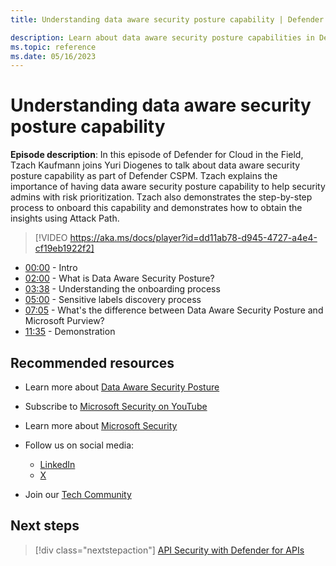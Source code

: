 ```yaml
---
title: Understanding data aware security posture capability | Defender for Cloud in the field

description: Learn about data aware security posture capabilities in Defender CSPM
ms.topic: reference
ms.date: 05/16/2023
---
```


# Understanding data aware security posture capability

**Episode description**: In this episode of Defender for Cloud in the Field, Tzach Kaufmann joins Yuri Diogenes to talk about data aware security posture capability as part of Defender CSPM. Tzach explains the importance of having data aware security posture capability to help security admins with risk prioritization. Tzach also demonstrates the step-by-step process to onboard this capability and demonstrates how to obtain the insights using Attack Path.

> [!VIDEO https://aka.ms/docs/player?id=dd11ab78-d945-4727-a4e4-cf19eb1922f2]

- [00:00](/shows/mdc-in-the-field/data-aware-security-posture#time=00m00s) - Intro
- [02:00](/shows/mdc-in-the-field/data-aware-security-posture#time=02m00s) - What is Data Aware Security Posture?
- [03:38](/shows/mdc-in-the-field/data-aware-security-posture#time=03m38s) - Understanding the onboarding process
- [05:00](/shows/mdc-in-the-field/data-aware-security-posture#time=05m00s) - Sensitive labels discovery process
- [07:05](/shows/mdc-in-the-field/data-aware-security-posture#time=07m05s) - What's the difference between Data Aware Security Posture and Microsoft Purview?
- [11:35](/shows/mdc-in-the-field/data-aware-security-posture#time=11m35s) - Demonstration

## Recommended resources

- Learn more about  [Data Aware Security Posture](concept-data-security-posture.md)
- Subscribe to [Microsoft Security on YouTube](https://www.youtube.com/playlist?list=PL3ZTgFEc7LysiX4PfHhdJPR7S8mGO14YS)
- Learn more about [Microsoft Security](https://msft.it/6002T9HQY)

- Follow us on social media:

  - [LinkedIn](https://www.linkedin.com/showcase/microsoft-security/)
  - [X](https://x.com/msftsecurity)

- Join our [Tech Community](https://aka.ms/SecurityTechCommunity)

## Next steps

> [!div class="nextstepaction"]
> [API Security with Defender for APIs](episode-thirty-two.md)
